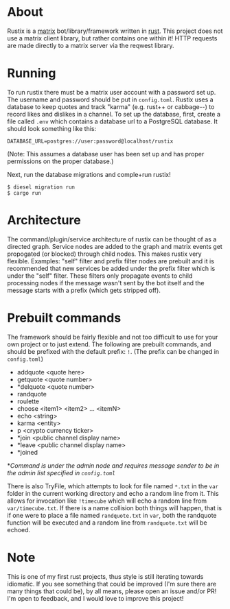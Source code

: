 # About

Rustix is a [matrix](https://matrix.org) bot/library/framework written in
[rust](https://www.rust-lang.org/). This project does not use a matrix client
library, but rather contains one within it! HTTP requests are made directly to a
matrix server via the reqwest library.

# Running

To run rustix there must be a matrix user account with a password set up. The
username and password should be put in `config.toml`. Rustix uses a database to
keep quotes and track "karma" (e.g. rust++ or cabbage--) to record likes and
dislikes in a channel. To set up the database, first, create a file called
`.env` which contains a database url to a PostgreSQL database. It should look
something like this:
```
DATABASE_URL=postgres://user:password@localhost/rustix
```
(Note: This assumes a database user has been set up and has proper permissions
on the proper database.)

Next, run the database migrations and comple+run rustix!
```
$ diesel migration run
$ cargo run
```

# Architecture

The command/plugin/service architecture of rustix can be thought of as a
directed graph. Service nodes are added to the graph and matrix events get
propogated (or blocked) through child nodes. This makes rustix very flexible.
Examples: "self" filter and prefix filter nodes are prebuilt and it is
recommended that new services be added under the prefix filter which is under
the "self" filter. These filters only propagate events to child processing nodes
if the message wasn't sent by the bot itself and the message starts with a
prefix (which gets stripped off).

# Prebuilt commands
The framework should be fairly flexible and not too difficult to use for your
own project or to just extend. The following are prebuilt commands, and should
be prefixed with the default prefix: `!`. (The prefix can be changed in
`config.toml`)

- addquote \<quote here\>
- getquote \<quote number\>
- \*delquote \<quote number\>
- randquote
- roulette
- choose \<item1\> \<item2\> ... \<itemN\>
- echo \<string\>
- karma \<entity\>
- p \<crypto currency ticker\>
- \*join \<public channel display name\>
- \*leave \<public channel display name\>
- \*joined

\**Command is under the admin node and requires message sender to be in the
admin list specified in `config.toml`*

There is also TryFile, which attempts to look for file named `*.txt` in the
`var` folder in the current working directory and echo a random line from it.
This allows for invocation like `!timecube` which will echo a random line from
`var/timecube.txt`. If there is a name collision both things will happen, that
is if one were to place a file named `randquote.txt` in `var`, both the
randquote function will be executed and a random line from `randquote.txt` will
be echoed.

# Note

This is one of my first rust projects, thus style is still iterating towards
idiomatic. If you see something that could be improved (I'm sure there are many
things that could be), by all means, please open an issue and/or PR! I'm open to
feedback, and I would love to improve this project!
